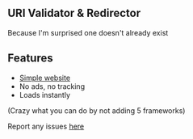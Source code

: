 ## URI Validator & Redirector

Because I'm surprised one doesn't already exist

## Features
* [Simple website](https://uri-validator.github.io/)
* No ads, no tracking
* Loads instantly

(Crazy what you can do by not adding 5 frameworks)

Report any issues [here](https://github.com/uri-validator/uri-validator.github.io/issues)
